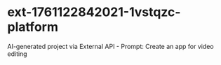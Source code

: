 # ext-1761122842021-1vstqzc-platform
AI-generated project via External API - Prompt: Create an app for video editing

